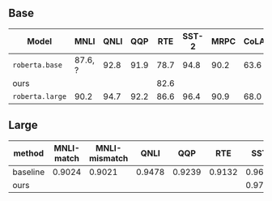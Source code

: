 ## Base

| Model | MNLI | QNLI | QQP | RTE | SST-2 | MRPC | CoLA | STS-B|
|---|---|---|---|---|---|---|---|---|
|`roberta.base`  | 87.6, ? | 92.8 | 91.9 | 78.7 | 94.8 | 90.2 | 63.6 | 91.2|
|ours            |         |      |      | 82.6 |      |      |      |     |
|`roberta.large` | 90.2 | 94.7 | 92.2 | 86.6 | 96.4 | 90.9 | 68.0 | 92.4|


## Large

|method   | MNLI-match | MNLI-mismatch | QNLI | QQP   | RTE   | SST-2    | MRPC  | CoLA   | STS-B  |
|---------|------------|---------------|------|-------|-------|----------|-------|--------|--------|
|baseline |0.9024      |0.9021         |0.9478|0.9239 |0.9132 |0.9643    |0.9038 |0.8655  |0.019   |
|ours     |            |               |      |       |       |0.9704(t) |       |        |        |
